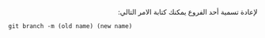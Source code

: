 ﻿<p dir="RTL">
لإعادة تسمية أحد الفروع يمكنك كتابة الامر التالي:
</p>

`git branch -m (old name) (new name)`





